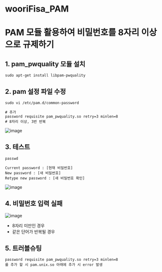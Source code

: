 # wooriFisa_PAM

# PAM 모듈 활용하여 비밀번호를 8자리 이상으로 규제하기

## 1. pam_pwquality 모듈 설치
```
sudo apt-get install libpam-pwquality
```

## 2. pam 설정 파일 수정
```
sudo vi /etc/pam.d/common-password

# 추가
password requisite pam_pwquality.so retry=3 minlen=8
# 8자리 이상, 3번 반복
```
![image](https://github.com/user-attachments/assets/1c5bee27-7f4e-4c72-9d17-a224465d840a)

## 3. 테스트
```
passwd

Current password : [현재 비밀번호]
New password : [새 비밀번호]
Retype new password : [새 비밀번호 확인]
```
![image](https://github.com/user-attachments/assets/da7daa7a-f64d-41ca-9b11-4d4950a49608)


## 4. 비밀번호 입력 실패
![image](https://github.com/user-attachments/assets/06c5be36-9127-47bc-b989-830d9a1f5ee1)

- 8자리 미만인 경우
- 같은 단어가 반복될 경우

## 5. 트러블슈팅
```
password requisite pam_pwquality.so retry=3 minlen=8
를 추가 할 시 pam.unix.so 아래에 추가 시 error 발생
```

